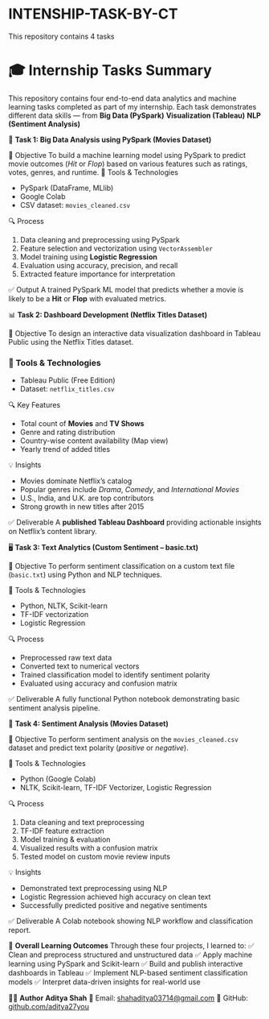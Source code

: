 # INTENSHIP-TASK-BY-CT
This repository contains 4 tasks

# 🎓 Internship Tasks Summary 
This repository contains four end-to-end data analytics and machine learning tasks completed as part of my internship.
Each task demonstrates different data skills — from 
**Big Data (PySpark)**
**Visualization (Tableau)** 
**NLP (Sentiment Analysis)**


🧮 **Task 1: Big Data Analysis using PySpark (Movies Dataset)**

📌 Objective
To build a machine learning model using PySpark to predict movie outcomes (*Hit* or *Flop*) based on various features such as ratings, votes, genres, and runtime.
🧰 Tools & Technologies
* PySpark (DataFrame, MLlib)
* Google Colab
* CSV dataset: `movies_cleaned.csv`

🔍 Process
1. Data cleaning and preprocessing using PySpark
2. Feature selection and vectorization using `VectorAssembler`
3. Model training using **Logistic Regression**
4. Evaluation using accuracy, precision, and recall
5. Extracted feature importance for interpretation

✅ Output
A trained PySpark ML model that predicts whether a movie is likely to be a **Hit** or **Flop** with evaluated metrics.


📊 **Task 2: Dashboard Development (Netflix Titles Dataset)**

📌 Objective
To design an interactive data visualization dashboard in Tableau Public using the Netflix Titles dataset.

### 🧰 Tools & Technologies
* Tableau Public (Free Edition)
* Dataset: `netflix_titles.csv`

🔍 Key Features
* Total count of **Movies** and **TV Shows**
* Genre and rating distribution
* Country-wise content availability (Map view)
* Yearly trend of added titles

💡 Insights
* Movies dominate Netflix’s catalog
* Popular genres include *Drama*, *Comedy*, and *International Movies*
* U.S., India, and U.K. are top contributors
* Strong growth in new titles after 2015

✅ Deliverable
A **published Tableau Dashboard** providing actionable insights on Netflix’s content library.


🖥️ **Task 3: Text Analytics (Custom Sentiment – basic.txt)**

📌 Objective
To perform sentiment classification on a custom text file (`basic.txt`) using Python and NLP techniques.

🧰 Tools & Technologies
* Python, NLTK, Scikit-learn
* TF-IDF vectorization
* Logistic Regression

🔍 Process
* Preprocessed raw text data
* Converted text to numerical vectors
* Trained classification model to identify sentiment polarity
* Evaluated using accuracy and confusion matrix

✅ Deliverable
A fully functional Python notebook demonstrating basic sentiment analysis pipeline.


🧠 **Task 4: Sentiment Analysis (Movies Dataset)**

📌 Objective
To perform sentiment analysis on the `movies_cleaned.csv` dataset and predict text polarity (*positive* or *negative*).

🧰 Tools & Technologies
* Python (Google Colab)
* NLTK, Scikit-learn, TF-IDF Vectorizer, Logistic Regression

🔍 Process
1. Data cleaning and text preprocessing
2. TF-IDF feature extraction
3. Model training & evaluation
4. Visualized results with a confusion matrix
5. Tested model on custom movie review inputs

💡 Insights
* Demonstrated text preprocessing using NLP
* Logistic Regression achieved high accuracy on clean text
* Successfully predicted positive and negative sentiments

✅ Deliverable
A Colab notebook showing NLP workflow and classification report.


🧾 **Overall Learning Outcomes**
Through these four projects, I learned to:
✅ Clean and preprocess structured and unstructured data
✅ Apply machine learning using PySpark and Scikit-learn
✅ Build and publish interactive dashboards in Tableau
✅ Implement NLP-based sentiment classification models
✅ Interpret data-driven insights for real-world use


👨‍💻 **Author**
**Aditya Shah**
📧 Email: [shahaditya03714@gmail.com](mailto:shahaditya03714@gmail.com)
🔗 GitHub: [github.com/aditya27you](https://github.com/aditya27you)


